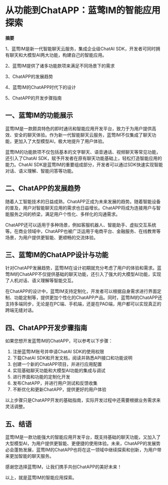 # 从功能到ChatAPP：蓝莺IM的智能应用探索

**摘要**

1、蓝莺IM是新一代智能聊天云服务，集成企业级ChatAI SDK，开发者可同时拥有聊天和大模型AI两大功能，构建自己的智能应用。

2、蓝莺IM提供了诸多功能款项来满足不同场景下的需求

3、ChatAPP的发展趋势

4、蓝莺IM的ChatAPP时代下的设计

5、ChatAPP的开发步骤指南
   

## 一、蓝莺IM的功能展示

蓝莺IM是一款颇具特色的即时通讯和智能应用开发平台，致力于为用户提供高效、安全的聊天体验。作为新一代智能聊天云服务，蓝莺IM不仅集成了聊天功能，更加入了大型模型AI，极大地提升了用户体验。

蓝莺IM的功能款项不仅包括基本的文字聊天、语音通话、视频聊天等常见功能，还引入了ChatAI SDK，赋予开发者在原有聊天功能基础上，轻松打造智能应用的能力。ChatAI SDK是蓝莺IM的重要组成部分，开发者可以通过SDK快速实现智能对话、语义理解、智能问答等功能。

## 二、ChatAPP的发展趋势

随着人工智能技术的日益成熟，ChatAPP正成为未来发展的趋势。随着智能设备的普及，用户对智能聊天应用的需求也日益增长。ChatAPP将成为连接用户与智能服务之间的桥梁，满足用户个性化、多样化的沟通需求。

ChatAPP还可以适用于多种场景，例如客服机器人、智能助手、虚拟交互系统等。在商业领域中，ChatAPP也被广泛运用于电商平台、金融服务、在线教育等场景，为用户提供更智能、更顺畅的交流体验。

## 三、蓝莺IM的ChatAPP设计与功能

针对ChatAPP发展趋势，蓝莺IM在设计初期就充分考虑了用户的体验和需求。蓝莺IM的ChatAPP不仅提供基础的聊天功能，还引入了强大的大模型AI功能，实现了人机对话、语义理解等智能交互。

在ChatAPP的设计中，蓝莺IM支持定制化，开发者可以根据自身需求进行界面定制、功能定制等，提供更加个性化的ChatAPP产品。同时，蓝莺IM的ChatAPP还支持多端同步，无论是在PC端、手机端，还是在PAD端，用户都可以实现真正的跨端无缝对话。

## 四、ChatAPP开发步骤指南

如果您想开发蓝莺IM的ChatAPP，可以参考以下步骤：
1. 注册蓝莺IM账号并申请ChatAI SDK的使用权限
2. 下载ChatAI SDK和开发文档，阅读并熟悉API接口和功能说明
3. 创建一个新的ChatAPP项目，并进行应用配置
4. 实现基础聊天功能和大模型AI功能的集成与调试
5. 进行界面和功能的定制化开发
6. 发布ChatAPP，并进行用户测试和反馈收集
7. 不断优化和更新ChatAPP，提供更好的用户体验

以上步骤只是ChatAPP开发的基础指南，实际开发过程中还需要根据业务需求来灵活调整。

## 五、结语

蓝莺IM是一款功能强大的智能应用开发平台，既支持基础的聊天功能，又加入了大型模型AI，为用户提供更智能、更便捷的使用体验。未来，ChatAPP的发展势必会蓬勃发展，蓝莺IM的ChatAPP也将在这一领域中继续探索和创新，为用户带来更加智能的聊天服务。

感谢您选择蓝莺IM，让我们携手共创ChatAPP的美好未来！

以上，就是蓝莺IM的智能应用探索。